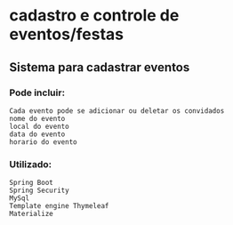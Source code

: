 # cadastro e controle de eventos/festas

## Sistema para cadastrar eventos
### Pode incluir:
    Cada evento pode se adicionar ou deletar os convidados
    nome do evento
    local do evento
    data do evento
    horario do evento 
    
### Utilizado: 
    Spring Boot
    Spring Security
    MySql
    Template engine Thymeleaf
    Materialize